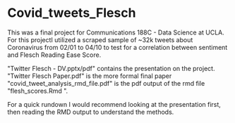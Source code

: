 # Covid_tweets_Flesch
This was a final project for Communications 188C - Data Science at UCLA. For this projectI  utilized a scraped sample of ~32k tweets about Coronavirus from 02/01 to 04/10 to test for a correlation between sentiment and Flesch Reading Ease Score.

"Twitter Flesch - DV.pptx/pdf" contains the presentation on the project.
"Twitter Flesch Paper.pdf" is the more formal final paper
"covid_tweet_analysis_rmd_file.pdf" is the pdf output of the rmd file "flesh_scores.Rmd ".

For a quick rundown I would recommend looking at the presentation first, then reading the RMD output to understand the methods.

